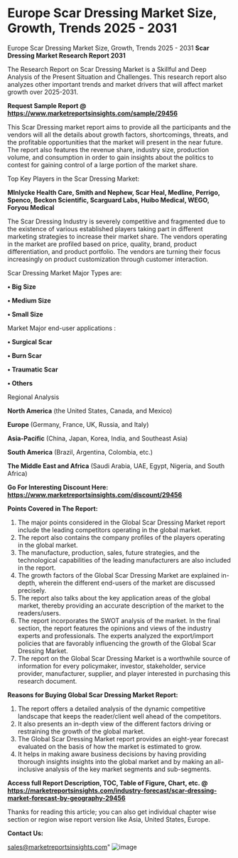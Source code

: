 # Europe Scar Dressing Market Size, Growth, Trends 2025 - 2031
Europe Scar Dressing Market Size, Growth, Trends 2025 - 2031
<strong>Scar Dressing Market Research Report 2031</strong>

The Research Report on Scar Dressing Market is a Skillful and Deep Analysis of the Present Situation and Challenges. This research report also analyzes other important trends and market drivers that will affect market growth over 2025-2031.

<strong>Request Sample Report @ <a href=https://www.marketreportsinsights.com/sample/29456>https://www.marketreportsinsights.com/sample/29456</a></strong>

This Scar Dressing market report aims to provide all the participants and the vendors will all the details about growth factors, shortcomings, threats, and the profitable opportunities that the market will present in the near future. The report also features the revenue share, industry size, production volume, and consumption in order to gain insights about the politics to contest for gaining control of a large portion of the market share.

Top Key Players in the Scar Dressing Market:

<strong>Mlnlycke Health Care, Smith and Nephew, Scar Heal, Medline, Perrigo, Spenco, Beckon Scientific, Scarguard Labs, Huibo Medical, WEGO, Foryou Medical</strong>

The Scar Dressing Industry is severely competitive and fragmented due to the existence of various established players taking part in different marketing strategies to increase their market share. The vendors operating in the market are profiled based on price, quality, brand, product differentiation, and product portfolio. The vendors are turning their focus increasingly on product customization through customer interaction.

Scar Dressing Market Major Types are:

<strong>• Big Size

• Medium Size

• Small Size</strong>

Market Major end-user applications :

<strong>• Surgical Scar

• Burn Scar

• Traumatic Scar

• Others</strong>

Regional Analysis

</u><strong><b>North America</b></strong> (the United States, Canada, and Mexico)

<strong><b>Europe </b></strong>(Germany, France, UK, Russia, and Italy)

<strong><b>Asia-Pacific</b></strong> (China, Japan, Korea, India, and Southeast Asia)

<strong><b>South America</b></strong> (Brazil, Argentina, Colombia, etc.)

<strong><b>The Middle East and Africa</b></strong> (Saudi Arabia, UAE, Egypt, Nigeria, and South Africa)

<strong>Go For Interesting Discount Here: <a href=https://www.marketreportsinsights.com/discount/29456>https://www.marketreportsinsights.com/discount/29456</a></strong>

<strong>Points Covered in The Report:</strong>
<ol>
  <li>The major points considered in the Global Scar Dressing Market report include the leading competitors operating in the global market.</li>
  <li>The report also contains the company profiles of the players operating in the global market.</li>
  <li>The manufacture, production, sales, future strategies, and the technological capabilities of the leading manufacturers are also included in the report.</li>
  <li>The growth factors of the Global Scar Dressing Market are explained in-depth, wherein the different end-users of the market are discussed precisely.</li>
  <li>The report also talks about the key application areas of the global market, thereby providing an accurate description of the market to the readers/users.</li>
  <li>The report incorporates the SWOT analysis of the market. In the final section, the report features the opinions and views of the industry experts and professionals. The experts analyzed the export/import policies that are favorably influencing the growth of the Global Scar Dressing Market.</li>
  <li>The report on the Global Scar Dressing Market is a worthwhile source of information for every policymaker, investor, stakeholder, service provider, manufacturer, supplier, and player interested in purchasing this research document.</li>
</ol>
<strong>Reasons for Buying Global Scar Dressing Market Report:</strong>

<ol>
  <li>The report offers a detailed analysis of the dynamic competitive landscape that keeps the reader/client well ahead of the competitors.</li>
  <li>It also presents an in-depth view of the different factors driving or restraining the growth of the global market.</li>
  <li>The Global Scar Dressing Market report provides an eight-year forecast evaluated on the basis of how the market is estimated to grow.</li>
  <li>It helps in making aware business decisions by having providing thorough insights insights into the global market and by making an all-inclusive analysis of the key market segments and sub-segments.</li>
</ol>
<strong>Access full Report Description, TOC, Table of Figure, Chart, etc. @ <a href=https://marketreportsinsights.com/industry-forecast/scar-dressing-market-forecast-by-geography-29456>https://marketreportsinsights.com/industry-forecast/scar-dressing-market-forecast-by-geography-29456</a></strong>


Thanks for reading this article; you can also get individual chapter wise section or region wise report version like Asia, United States, Europe.

<strong>Contact Us:</strong>

sales@marketreportsinsights.com"
![image](https://github.com/user-attachments/assets/9959fc41-12fc-4ce0-9087-dfcc2feba971)
